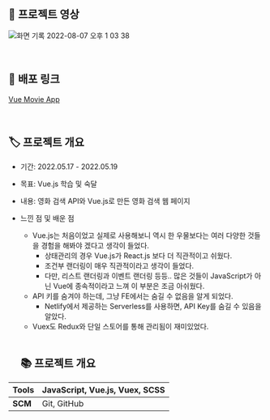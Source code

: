 ## 🎥 프로젝트 영상


![화면 기록 2022-08-07 오후 1 03 38](https://user-images.githubusercontent.com/60822846/183274982-c72754a9-d53b-4c69-b9f4-2babac53b069.gif)

<br/>

## 🔗 배포 링크

[Vue Movie App](https://main--kaleidoscopic-daffodil-c4b63e.netlify.app/#/)

<br/>

## 🏷 프로젝트 개요

+ 기간: 2022.05.17 - 2022.05.19

+ 목표: Vue.js 학습 및 숙달

+ 내용: 영화 검색 API와 Vue.js로 만든 영화 검색 웹 페이지

+ 느낀 점 및 배운 점
  + Vue.js는 처음이었고 실제로 사용해보니 역시 한 우물보다는 여러 다양한 것들을 경험을 해봐야 겠다고 생각이 들었다.
    + 상태관리의 경우 Vue.js가 React.js 보다 더 직관적이고 쉬웠다.
    + 조건부 랜더링이 매우 직관적이라고 생각이 들었다.
    + 다만, 리스트 랜더링과 이벤트 랜더링 등등.. 많은 것들이 JavaScript가 아닌 Vue에 종속적이라고 느껴 이 부분은 조금 아쉬웠다.
  + API 키를 숨겨야 하는데, 그냥 FE에서는 숨길 수 없음을 알게 되었다. 
    + Netlify에서 제공하는 Serverless를 사용하면, API Key를 숨길 수 있음을 알았다.
  + Vuex도 Redux와 단일 스토어를 통해 관리됨이 재미있었다.
  
  <br/>
  
  ## 📚 프로젝트 개요
  
| **Tools** | JavaScript, Vue.js, Vuex, SCSS |
|-----------|--------------------------------|
| **SCM**   | Git, GitHub                    |
 


